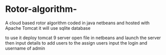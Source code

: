 # Rotor-algorithm-
A cloud based rotor algorithm coded in java netbeans and hosted with Apache Tomcat it will use sqlite database 


to use it deploy tomcat 9 server open file in netbeans and launch the server then input details to add users to the assign users input the login and username of admin 
